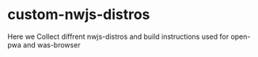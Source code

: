 # custom-nwjs-distros
Here we Collect diffrent nwjs-distros and build instructions used for open-pwa and was-browser
